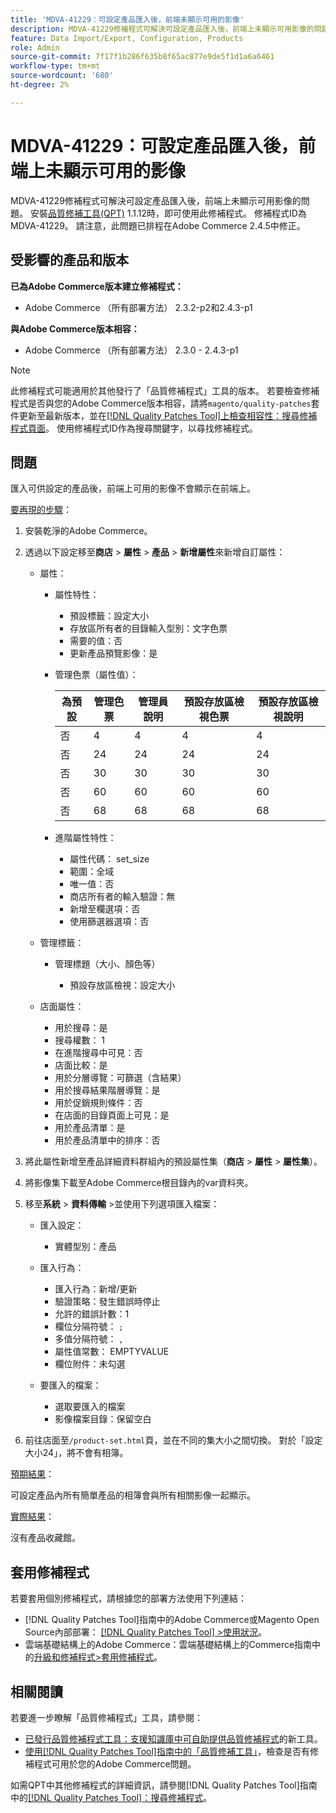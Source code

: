 ```yaml
---
title: 'MDVA-41229：可設定產品匯入後，前端未顯示可用的影像'
description: MDVA-41229修補程式可解決可設定產品匯入後，前端上未顯示可用影像的問題。 安裝[Quality Patches Tool (QPT)](https://experienceleague.adobe.com/en/docs/commerce-knowledge-base/kb/announcements/commerce-announcements/magento-quality-patches-released-new-tool-to-self-serve-quality-patches) 1.1.12後，即可使用此修補程式。 修補程式ID為MDVA-41229。 請注意，此問題已排程在Adobe Commerce 2.4.5中修正。
feature: Data Import/Export, Configuration, Products
role: Admin
source-git-commit: 7f17f1b286f635b8f65ac877e9de5f1d1a6a6461
workflow-type: tm+mt
source-wordcount: '680'
ht-degree: 2%

---
```


# MDVA-41229：可設定產品匯入後，前端上未顯示可用的影像

MDVA-41229修補程式可解決可設定產品匯入後，前端上未顯示可用影像的問題。 安裝[品質修補工具(QPT)](https://experienceleague.adobe.com/en/docs/commerce-knowledge-base/kb/announcements/commerce-announcements/magento-quality-patches-released-new-tool-to-self-serve-quality-patches) 1.1.12時，即可使用此修補程式。 修補程式ID為MDVA-41229。 請注意，此問題已排程在Adobe Commerce 2.4.5中修正。

## 受影響的產品和版本

**已為Adobe Commerce版本建立修補程式：**

* Adobe Commerce （所有部署方法） 2.3.2-p2和2.4.3-p1

**與Adobe Commerce版本相容：**

* Adobe Commerce （所有部署方法） 2.3.0 - 2.4.3-p1

>[!NOTE]
>
>此修補程式可能適用於其他發行了「品質修補程式」工具的版本。 若要檢查修補程式是否與您的Adobe Commerce版本相容，請將`magento/quality-patches`套件更新至最新版本，並在[[!DNL Quality Patches Tool]上檢查相容性：搜尋修補程式頁面](https://experienceleague.adobe.com/en/docs/commerce-knowledge-base/kb/announcements/commerce-announcements/magento-quality-patches-released-new-tool-to-self-serve-quality-patches)。 使用修補程式ID作為搜尋關鍵字，以尋找修補程式。

## 問題

匯入可供設定的產品後，前端上可用的影像不會顯示在前端上。

<u>要再現的步驟</u>：

1. 安裝乾淨的Adobe Commerce。
1. 透過以下設定移至&#x200B;**商店** > **屬性** > **產品** > **新增屬性**&#x200B;來新增自訂屬性：

   * 屬性：
      * 屬性特性：

         * 預設標籤：設定大小
         * 存放區所有者的目錄輸入型別：文字色票
         * 需要的值：否
         * 更新產品預覽影像：是

      * 管理色票（屬性值）：

        | 為預設 | 管理色票 | 管理員說明 | 預設存放區檢視色票 | 預設存放區檢視說明 |
        |---|---|---|---|---|
        | 否 | 4 | 4 | 4 | 4 |
        | 否 | 24 | 24 | 24 | 24 |
        | 否 | 30 | 30 | 30 | 30 |
        | 否 | 60 | 60 | 60 | 60 |
        | 否 | 68 | 68 | 68 | 68 |

      * 進階屬性特性：

         * 屬性代碼： set_size
         * 範圍：全域
         * 唯一值：否
         * 商店所有者的輸入驗證：無
         * 新增至欄選項：否
         * 使用篩選器選項：否

   * 管理標籤：

      * 管理標題（大小、顏色等）

         * 預設存放區檢視：設定大小

   * 店面屬性：

      * 用於搜尋：是
      * 搜尋權數： 1
      * 在進階搜尋中可見：否
      * 店面比較：是
      * 用於分層導覽：可篩選（含結果）
      * 用於搜尋結果階層導覽：是
      * 用於促銷規則條件：否
      * 在店面的目錄頁面上可見：是
      * 用於產品清單：是
      * 用於產品清單中的排序：否

1. 將此屬性新增至產品詳細資料群組內的預設屬性集（**商店** > **屬性** > **屬性集**）。
1. 將影像集下載至Adobe Commerce根目錄內的var資料夾。
1. 移至&#x200B;**系統** > **資料傳輸** >並使用下列選項匯入檔案：

   * 匯入設定：

      * 實體型別：產品

   * 匯入行為：

      * 匯入行為：新增/更新
      * 驗證策略：發生錯誤時停止
      * 允許的錯誤計數：1
      * 欄位分隔符號： `;`
      * 多值分隔符號： `,`
      * 屬性值常數： EMPTYVALUE
      * 欄位附件：未勾選

   * 要匯入的檔案：

      * 選取要匯入的檔案
      * 影像檔案目錄：保留空白

1. 前往店面至`/product-set.html`頁，並在不同的集大小之間切換。 對於「設定大小24」，將不會有相簿。

<u>預期結果</u>：

可設定產品內所有簡單產品的相簿會與所有相關影像一起顯示。

<u>實際結果</u>：

沒有產品收藏館。

## 套用修補程式

若要套用個別修補程式，請根據您的部署方法使用下列連結：

* [!DNL Quality Patches Tool]指南中的Adobe Commerce或Magento Open Source內部部署： [[!DNL Quality Patches Tool] >使用狀況](/help/tools/quality-patches-tool/usage.md)。
* 雲端基礎結構上的Adobe Commerce：雲端基礎結構上的Commerce指南中的[升級和修補程式>套用修補程式](https://experienceleague.adobe.com/docs/commerce-cloud-service/user-guide/develop/upgrade/apply-patches.html)。

## 相關閱讀

若要進一步瞭解「品質修補程式」工具，請參閱：

* [已發行品質修補程式工具：支援知識庫中可自助提供品質修補程式](https://experienceleague.adobe.com/en/docs/commerce-knowledge-base/kb/announcements/commerce-announcements/magento-quality-patches-released-new-tool-to-self-serve-quality-patches)的新工具。
* [使用[!DNL Quality Patches Tool]指南中的「品質修補工具」](/help/tools/quality-patches-tool/patches-available-in-qpt/check-patch-for-magento-issue-with-magento-quality-patches.md)，檢查是否有修補程式可用於您的Adobe Commerce問題。

如需QPT中其他修補程式的詳細資訊，請參閱[!DNL Quality Patches Tool]指南中的[[!DNL Quality Patches Tool]：搜尋修補程式](https://experienceleague.adobe.com/tools/commerce-quality-patches/index.html)。
